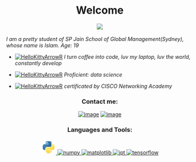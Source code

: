 <h1 align="center"> Welcome </h1>
<p align="center">
<img width="70%" height="auto" src="https://aniyuki.com/wp-content/uploads/2022/01/aniyuki-black-and-white-anime-3.gif" height="175px"/>
</p>

_I am a pretty student of SP Jain School of Global Management(Sydney), whose name is Islam. Age: 19_

- <a href="https://emoji.gg/emoji/9691-hellokittyarrowr"><img src="https://cdn3.emoji.gg/emojis/9691-hellokittyarrowr.gif" width="32px" height="32px" alt="HelloKittyArrowR"></a> _I turn coffee into code, luv my laptop, luv the world, constantly develop_

- <a href="https://emoji.gg/emoji/9691-hellokittyarrowr"><img src="https://cdn3.emoji.gg/emojis/9691-hellokittyarrowr.gif" width="32px" height="32px" alt="HelloKittyArrowR"></a> _Proficient: data science_

- <a href="https://emoji.gg/emoji/9691-hellokittyarrowr"><img src="https://cdn3.emoji.gg/emojis/9691-hellokittyarrowr.gif" width="32px" height="32px" alt="HelloKittyArrowR"></a> _certificated by CISCO Networking Academy_

<h3 align="center">Contact me:</h3>
<div align="center">

[![image](https://img.shields.io/badge/LinkedIn-ff69b4?style=for-the-badge&logo=linkedin&logoColor=white)](https://www.linkedin.com/in/islammoldybayev)
[![image](https://img.shields.io/badge/Gmail-ff69b4?style=for-the-badge&logo=gmail&logoColor=white)](mailto:islammoldybayev@gmail.com)
  
</div>

<h3 align="center">Languages and Tools:</h3>

<p align="center"> 
 
  <a href="https://www.python.org" target="_blank"> 
    <img src="https://raw.githubusercontent.com/devicons/devicon/master/icons/python/python-original.svg" alt="python" width="40" height="40"/> 
  </a> 
  <a href="https://numpy.org" target="_blank"> 
    <img src="https://upload.wikimedia.org/wikipedia/commons/thumb/3/31/NumPy_logo_2020.svg/1024px-NumPy_logo_2020.svg.png?20200723114325" alt="numpy" width="90" height="40"/> 
  </a> 
   <a href="hhttps://matplotlib.org" target="_blank"> 
    <img src="https://upload.wikimedia.org/wikipedia/commons/thumb/8/84/Matplotlib_icon.svg/360px-Matplotlib_icon.svg.png?20150311090915" alt="matplotlib" width="40" height="40"/> 
  </a> 
  <a href="https://jupyter.org" target="_blank"> 
    <img src="https://upload.wikimedia.org/wikipedia/commons/thumb/3/38/Jupyter_logo.svg/88px-Jupyter_logo.svg.png?20190118024747" alt="jpt" width="40" height="40"/> 
  </a> 
  <a href="https://www.tensorflow.org" target="_blank"> 
    <img src="https://upload.wikimedia.org/wikipedia/commons/thumb/2/2d/Tensorflow_logo.svg/230px-Tensorflow_logo.svg.png?20170429160244" alt="tensorflow" width="40" height="40"/> 
  </a> 
  
</p>
